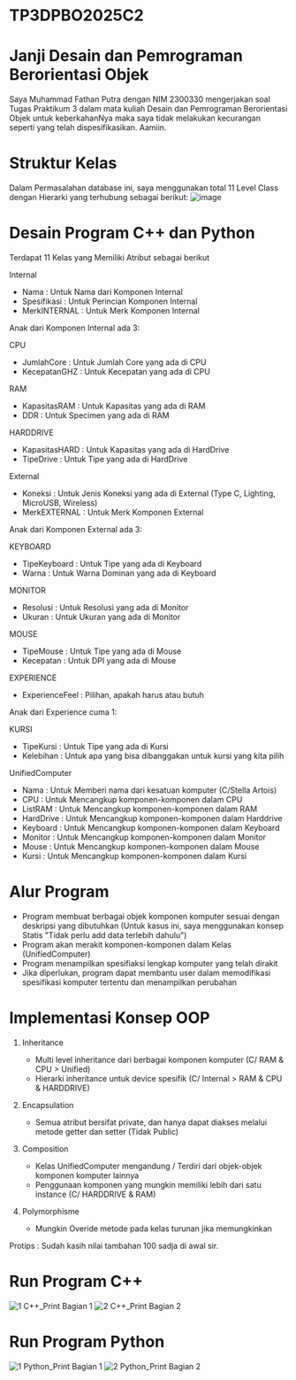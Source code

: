 # TP3DPBO2025C2

# Janji Desain dan Pemrograman Berorientasi Objek
Saya Muhammad Fathan Putra dengan NIM 2300330 mengerjakan soal Tugas Praktikum 3 dalam mata kuliah Desain dan Pemrograman Berorientasi Objek untuk keberkahanNya maka saya tidak melakukan kecurangan seperti yang telah dispesifikasikan. Aamiin.

# Struktur Kelas
Dalam Permasalahan database ini, saya menggunakan total 11 Level Class dengan Hierarki yang terhubung sebagai berikut: 
![image](https://github.com/user-attachments/assets/97e0c48c-6dad-4323-833a-48a3945e1f05)


# Desain Program C++ dan Python
Terdapat 11 Kelas yang Memiliki Atribut sebagai berikut 

Internal
- Nama                : Untuk Nama dari Komponen Internal
- Spesifikasi         : Untuk Perincian Komponen Internal
- MerkINTERNAL        : Untuk Merk Komponen Internal

Anak dari Komponen Internal ada 3: 

CPU
- JumlahCore          : Untuk Jumlah Core yang ada di CPU
- KecepatanGHZ        : Untuk Kecepatan yang ada di CPU
  
RAM
- KapasitasRAM        : Untuk Kapasitas yang ada di RAM
- DDR                 : Untuk Specimen yang ada di RAM

HARDDRIVE
- KapasitasHARD       : Untuk Kapasitas yang ada di HardDrive
- TipeDrive           : Untuk Tipe yang ada di HardDrive
   
External
- Koneksi             : Untuk Jenis Koneksi yang ada di External (Type C, Lighting, MicroUSB, Wireless)
- MerkEXTERNAL        : Untuk Merk Komponen External

Anak dari Komponen External ada 3:

KEYBOARD
- TipeKeyboard        : Untuk Tipe yang ada di Keyboard
- Warna               : Untuk Warna Dominan yang ada di Keyboard
  
MONITOR
- Resolusi            : Untuk Resolusi yang ada di Monitor
- Ukuran              : Untuk Ukuran yang ada di Monitor

MOUSE
- TipeMouse           : Untuk Tipe yang ada di Mouse
- Kecepatan           : Untuk DPI yang ada di Mouse
   
EXPERIENCE
- ExperienceFeel : Pilihan, apakah harus atau butuh

Anak dari Experience cuma 1: 

KURSI
- TipeKursi           : Untuk Tipe yang ada di Kursi
- Kelebihan           : Untuk apa yang bisa dibanggakan untuk kursi yang kita pilih
  
UnifiedComputer
- Nama                : Untuk Memberi nama dari kesatuan komputer (C/Stella Artois)
- CPU                 : Untuk Mencangkup komponen-komponen dalam CPU
- ListRAM             : Untuk Mencangkup komponen-komponen dalam RAM
- HardDrive           : Untuk Mencangkup komponen-komponen dalam Harddrive
- Keyboard            : Untuk Mencangkup komponen-komponen dalam Keyboard
- Monitor             : Untuk Mencangkup komponen-komponen dalam Monitor
- Mouse               : Untuk Mencangkup komponen-komponen dalam Mouse
- Kursi               : Untuk Mencangkup komponen-komponen dalam Kursi
  
# Alur Program
- Program membuat berbagai objek komponen komputer sesuai dengan deskripsi yang dibutuhkan (Untuk kasus ini, saya menggunakan konsep Statis "Tidak perlu add data terlebih dahulu")
- Program akan merakit komponen-komponen dalam Kelas (UnifiedComputer)
- Program menampilkan spesifiaksi lengkap komputer yang telah dirakit
- Jika diperlukan, program dapat membantu user dalam memodifikasi spesifikasi komputer tertentu dan menampilkan perubahan

# Implementasi Konsep OOP
1. Inheritance
   - Multi level inheritance dari berbagai komponen komputer (C/ RAM & CPU > Unified)
   - Hierarki inheritance untuk device spesifik (C/ Internal > RAM & CPU & HARDDRIVE)
     
2. Encapsulation
   - Semua atribut bersifat private, dan hanya dapat diakses melalui metode getter dan setter (Tidak Public)
     
3. Composition
   - Kelas UnifiedComputer mengandung / Terdiri dari objek-objek komponen komputer lainnya
   - Penggunaan komponen yang mungkin memiliki lebih dari satu instance (C/ HARDDRIVE & RAM)
     
4. Polymorphisme
   - Mungkin Overide metode pada kelas turunan jika memungkinkan

Protips : Sudah kasih nilai tambahan 100 sadja di awal sir. 

# Run Program C++
![1  C++_Print Bagian 1](https://github.com/user-attachments/assets/0ac1fc3b-1c09-4df1-9957-1473b3723444)
![2 C++_Print Bagian 2](https://github.com/user-attachments/assets/2f21bda2-0498-4b91-91cc-aa81c846a7af)

# Run Program Python
![1 Python_Print Bagian 1](https://github.com/user-attachments/assets/049e21fd-bae6-4d2b-83ca-872886aeeb6d)
![2 Python_Print Bagian 2](https://github.com/user-attachments/assets/1b6ce45c-fd6e-4c6b-99b1-dac436462d62)
